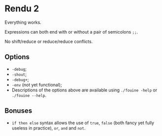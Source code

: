 # Rendu 2

Everything works.

Expressions can both end with or without a pair of semicolons `;;`.

No shift/reduce or reduce/reduce conflicts.

## Options

* `-debug`;
* `-shout`;
* `-debug+`;
* `-env` (not yet functional);
* Descriptions of the options above are available using `./fouine -help` or `./fouine --help`.

## Bonuses

* `if then else` syntax allows the use of `true`, `false` (both fancy yet fully useless in practice), `or`, `and` and `not`.
